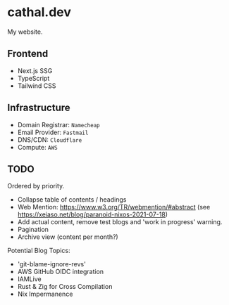 # cathal.dev

My website.

## Frontend

- Next.js SSG
- TypeScript
- Tailwind CSS

## Infrastructure

- Domain Registrar: `Namecheap`
- Email Provider: `Fastmail`
- DNS/CDN: `Cloudflare`
- Compute: `AWS`

## TODO

Ordered by priority.

- Collapse table of contents / headings
- Web Mention: https://www.w3.org/TR/webmention/#abstract (see https://xeiaso.net/blog/paranoid-nixos-2021-07-18)
- Add actual content, remove test blogs and 'work in progress' warning.
- Pagination
- Archive view (content per month?)

Potential Blog Topics:

- 'git-blame-ignore-revs'
- AWS GitHub OIDC integration
- IAMLive
- Rust & Zig for Cross Compilation
- Nix Impermanence
